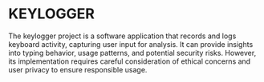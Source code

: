 # KEYLOGGER
The keylogger project is a software application that records and logs keyboard activity, capturing user input for analysis. It can provide insights into typing behavior, usage patterns, and potential security risks. However, its implementation requires careful consideration of ethical concerns and user privacy to ensure responsible usage.
